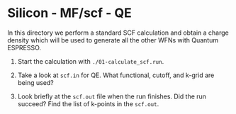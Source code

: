 # Silicon - MF/scf - QE

In this directory we perform a standard SCF calculation and obtain a charge
density which will be used to generate all the other WFNs with Quantum
ESPRESSO.

1. Start the calculation with `./01-calculate_scf.run`.

2. Take a look at `scf.in` for QE. What functional, cutoff, and k-grid are
   being used?

3. Look briefly at the `scf.out` file when the run finishes. Did the run
   succeed? Find the list of k-points in the `scf.out`.
